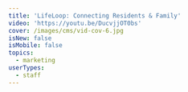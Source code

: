 ```yaml
---
title: 'LifeLoop: Connecting Residents & Family'
video: 'https://youtu.be/DucvjjOT0bs'
cover: /images/cms/vid-cov-6.jpg
isNew: false
isMobile: false
topics:
  - marketing
userTypes:
  - staff
---
```



